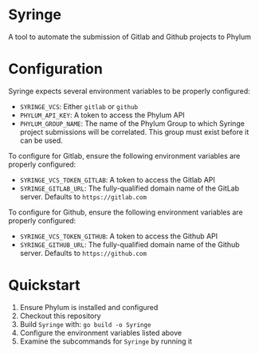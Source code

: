 # Syringe

A tool to automate the submission of Gitlab and Github projects to Phylum

# Configuration

Syringe expects several environment variables to be properly configured:
* `SYRINGE_VCS`: Either `gitlab` or `github`
* `PHYLUM_API_KEY`: A token to access the Phylum API
* `PHYLUM_GROUP_NAME`: The name of the Phylum Group to which Syringe project submissions will be correlated. This group must exist before it can be used.

To configure for Gitlab, ensure the following environment variables are properly configured:
* `SYRINGE_VCS_TOKEN_GITLAB`: A token to access the Gitlab API
* `SYRINGE_GITLAB_URL`: The fully-qualified domain name of the GitLab server. Defaults to `https://gitlab.com`
 
To configure for Github, ensure the following environment variables are properly configured:
* `SYRINGE_VCS_TOKEN_GITHUB`: A token to access the Github API
* `SYRINGE_GITHUB_URL`: The fully-qualified domain name of the Github server. Defaults to `https://github.com`

# Quickstart

1. Ensure Phylum is installed and configured
2. Checkout this repository
3. Build `Syringe` with: `go build -o Syringe`
4. Configure the environment variables listed above
5. Examine the subcommands for `Syringe` by running it
